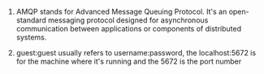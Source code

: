 1. AMQP stands for Advanced Message Queuing Protocol. It's an open-standard messaging protocol designed for asynchronous communication between applications or components of distributed systems.

2. guest:guest usually refers to username:password, the localhost:5672 is for the machine where it's running and the 5672 is the port number